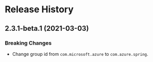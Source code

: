 # Release History

## 2.3.1-beta.1 (2021-03-03)
### Breaking Changes
- Change group id from `com.microsoft.azure` to `com.azure.spring`.
